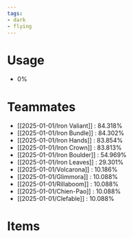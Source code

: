 ```yaml
---
tags:
- dark
- flying
---
```

# Usage
- 0%
# Teammates
- [[2025-01-01/Iron Valiant]] : 84.318%
- [[2025-01-01/Iron Bundle]] : 84.302%
- [[2025-01-01/Iron Hands]] : 83.854%
- [[2025-01-01/Iron Crown]] : 83.813%
- [[2025-01-01/Iron Boulder]] : 54.969%
- [[2025-01-01/Iron Leaves]] : 29.301%
- [[2025-01-01/Volcarona]] : 10.186%
- [[2025-01-01/Glimmora]] : 10.088%
- [[2025-01-01/Rillaboom]] : 10.088%
- [[2025-01-01/Chien-Pao]] : 10.088%
- [[2025-01-01/Clefable]] : 10.088%
# Items